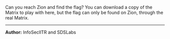 Can you reach Zion and find the flag? You can download a copy of the Matrix to play with here, but the flag can only be found on Zion, through the real Matrix.

---
**Author:** InfoSecllTR and SDSLabs